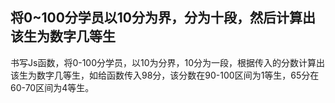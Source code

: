<h2>将0~100分学员以10分为界，分为十段，然后计算出该生为数字几等生
</h2>
书写Js函数，将0-100分学员，以10为分界，10分为一段，根据传入的分数计算出该生为数字几等生，如给函数传入98分，该分数在90-100区间为1等生，65分在60-70区间为4等生。
